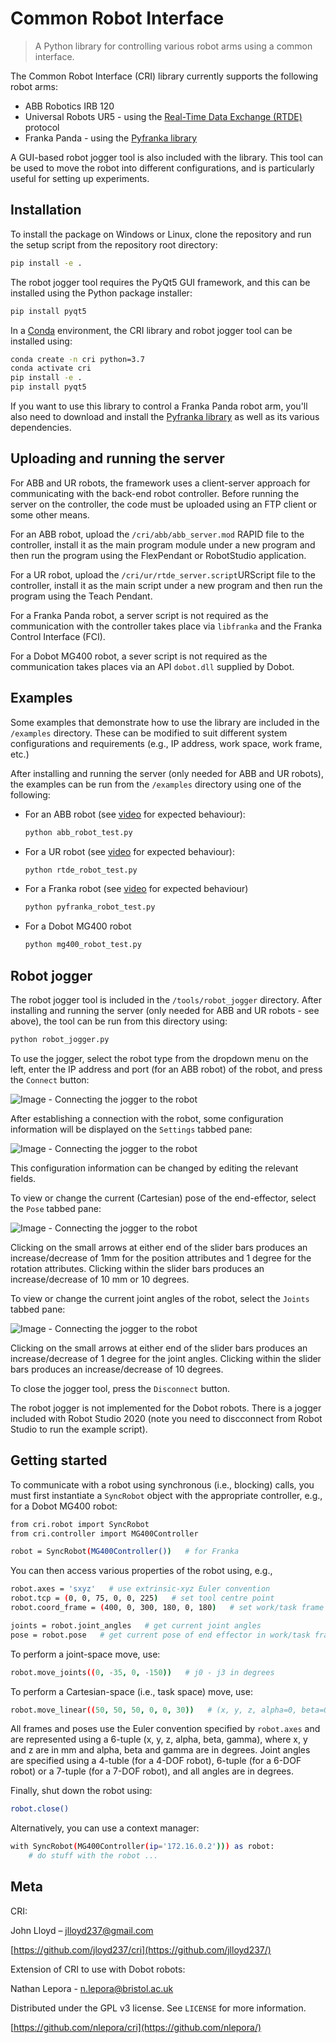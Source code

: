 # Common Robot Interface
>A Python library for controlling various robot arms using a common interface.

The Common Robot Interface (CRI) library currently supports the following robot arms:

- ABB Robotics IRB 120
- Universal Robots UR5 - using the [Real-Time Data Exchange (RTDE)](https://www.universal-robots.com/articles/ur/interface-communication/real-time-data-exchange-rtde-guide/) protocol
- Franka Panda - using the [Pyfranka library](https://github.com/jlloyd237/pyfranka)

A GUI-based robot jogger tool is also included with the library.  This tool can be used to move the robot into different configurations, and is particularly useful for setting up experiments.

## Installation

To install the package on Windows or Linux, clone the repository and run the setup script from the repository root directory:

```sh
pip install -e .
```
The robot jogger tool requires the PyQt5 GUI framework, and this can be installed using the Python package installer:
```sh
pip install pyqt5
```
In a [Conda](https://docs.conda.io/en/latest/) environment, the CRI library and robot jogger tool can be installed using:
```sh
conda create -n cri python=3.7
conda activate cri
pip install -e .
pip install pyqt5
```
If you want to use this library to control a Franka Panda robot arm, you'll also need to download and install the [Pyfranka library](https://github.com/jlloyd237/pyfranka) as well as its various dependencies.

## Uploading and running the server

For ABB and UR robots, the framework uses a client-server approach for communicating with the back-end robot controller.  Before running the server on the controller, the code must be uploaded using an FTP client or some other means.

For an ABB robot, upload the `/cri/abb/abb_server.mod` RAPID file to the controller, install it as the main program module under a new program and then run the program using the FlexPendant or RobotStudio application.

For a UR robot, upload the `/cri/ur/rtde_server.script`URScript file to the controller, install it as the main script under a new program and then run the program using the Teach Pendant.

For a Franka Panda robot, a server script is not required as the communication with the controller takes place via `libfranka` and the Franka Control Interface (FCI).

For a Dobot MG400 robot, a sever script is not required as the communication takes places via an API `dobot.dll` supplied by Dobot.

## Examples

Some examples that demonstrate how to use the library are included in the `/examples` directory.  These can be modified to suit different system configurations and requirements (e.g., IP address, work space, work frame, etc.)

After installing and running the server (only needed for ABB and UR robots), the examples can be run from the `/examples` directory using one of the following:

- For an ABB robot (see [video](https://youtu.be/3VoqrG-k_hM) for expected behaviour):
	```sh
	python abb_robot_test.py
	```

- For a UR robot (see [video](https://youtu.be/RAudiK4Rv6Q) for expected behaviour):
	```sh
	python rtde_robot_test.py
	```
- For a Franka robot (see [video](https://youtu.be/_hQp4J_aapQ) for expected behaviour) 
	```sh
	python pyfranka_robot_test.py
	```

- For a Dobot MG400 robot
	```sh
	python mg400_robot_test.py
	```

## Robot jogger

The robot jogger tool is included in the `/tools/robot_jogger` directory.  After installing and running the server (only needed for ABB and UR robots - see above), the tool can be run from this directory using:
```sh
python robot_jogger.py
```
To use the jogger, select the robot type from the dropdown menu on the left, enter the IP address and port (for an ABB robot) of the robot, and press the `Connect` button:

![Image - Connecting the jogger to the robot](./images/jogger1.png)

After establishing a connection with the robot, some configuration information will  be displayed on the `Settings` tabbed pane:

![Image - Connecting the jogger to the robot](./images/jogger2.png)

This configuration information can be changed by editing the relevant fields.

To view or change the current (Cartesian) pose of the end-effector, select the `Pose` tabbed pane:

![Image - Connecting the jogger to the robot](./images/jogger3.png)

Clicking on the small arrows at either end of the slider bars produces an increase/decrease of 1mm for the position attributes and 1 degree for the rotation attributes.  Clicking within the slider bars produces an increase/decrease of 10 mm or 10 degrees.

To view or change the current joint angles of the robot, select the `Joints` tabbed pane:

![Image - Connecting the jogger to the robot](./images/jogger4.png)

Clicking on the small arrows at either end of the slider bars produces an increase/decrease of 1 degree for the joint angles.  Clicking within the slider bars produces an increase/decrease of 10 degrees.

To close the jogger tool, press the `Disconnect` button.

The robot jogger is not implemented for the Dobot robots. There is a jogger included with Robot Studio 2020 (note you need to discconnect from Robot Studio to run the example script).

## Getting started
To communicate with a robot using synchronous (i.e., blocking) calls, you must first instantiate a `SyncRobot` object with the appropriate controller, e.g., for a Dobot MG400 robot:
```sh
from cri.robot import SyncRobot
from cri.controller import MG400Controller

robot = SyncRobot(MG400Controller())   # for Franka
``` 
You can then access various properties of the robot using, e.g.,
```sh
robot.axes = 'sxyz'   # use extrinsic-xyz Euler convention
robot.tcp = (0, 0, 75, 0, 0, 225)   # set tool centre point
robot.coord_frame = (400, 0, 300, 180, 0, 180)   # set work/task frame

joints = robot.joint_angles   # get current joint angles
pose = robot.pose   # get current pose of end effector in work/task frame

```
To perform a joint-space move, use:
```sh
robot.move_joints((0, -35, 0, -150))   # j0 - j3 in degrees
```
To perform a Cartesian-space (i.e., task space) move, use:
```sh
robot.move_linear((50, 50, 50, 0, 0, 30))   # (x, y, z, alpha=0, beta=0, gamma)
```
All frames and poses use the Euler convention specified by `robot.axes` and are represented using a 6-tuple (x, y, z, alpha, beta, gamma), where x, y and z are in mm and alpha, beta and gamma are in degrees.  Joint angles are specified using a 4-tuble (for a 4-DOF robot), 6-tuple (for a 6-DOF robot) or a 7-tuple (for a 7-DOF robot), and all angles are in degrees.

Finally, shut down the robot using:
```sh
robot.close()
```
Alternatively, you can use a context manager:
```sh
with SyncRobot(MG400Controller(ip='172.16.0.2'))) as robot:
	# do stuff with the robot ...
```

## Meta

CRI:

John Lloyd – jlloyd237@gmail.com

[https://github.com/jloyd237/cri](https://github.com/jlloyd237/)

Extension of CRI to use with Dobot robots:

Nathan Lepora - n.lepora@bristol.ac.uk

Distributed under the GPL v3 license. See ``LICENSE`` for more information.

[https://github.com/nlepora/cri](https://github.com/nlepora/)